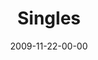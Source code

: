 ---
layout: message
category: message
series: "Typecast"
title: "Singles"
date: 2009-11-22-00-00
message_id: 591
sc-permalink-url: "http://soundcloud.com/crdschurch/singles"
audio: "http://s3.amazonaws.com/crossroads-media/messages/audio/Typecast2.mp3"
audio-duration: "41:16"
notes-description: "Being single can be a blessing. Brian Tome and a panel of single people discuss the nature of being single and what God says about it."
notes: "http://s3.amazonaws.com/crossroads-media/documents/SN_11_21-22_09.pdf"
notes-title: "Singles (Study Notes)"
program: "http://s3.amazonaws.com/crossroads-media/documents/11_21-22_09Program.pdf"
description: "Being single can be a blessing. Brian Tome and a panel of single people discuss the nature of being single and what God says about it."
video: "http://s3.amazonaws.com/crossroads-media/messages/video/Typecast2.mp4"
video-duration: "41:16"
yt-video-id: "EY86IDnwPl4"
video-image: "http://s3.amazonaws.com/crossroads-media/images/Typecast2-still.jpg"
tag: 
 - dating
 - single
 - tome
explicit: false
---